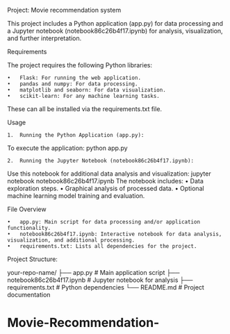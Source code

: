 Project: Movie recommendation system

This project includes a Python application (app.py) for data processing and a Jupyter notebook (notebook86c26b4f17.ipynb) for analysis, visualization, and further interpretation.

Requirements

The project requires the following Python libraries:

	•	Flask: For running the web application.
	•	pandas and numpy: For data processing.
	•	matplotlib and seaborn: For data visualization.
	•	scikit-learn: For any machine learning tasks.

These can all be installed via the requirements.txt file.

Usage

	1.	Running the Python Application (app.py):
To execute the application: python app.py

	2.	Running the Jupyter Notebook (notebook86c26b4f17.ipynb):
Use this notebook for additional data analysis and visualization: jupyter notebook notebook86c26b4f17.ipynb
The notebook includes:
	•	Data exploration steps.
	•	Graphical analysis of processed data.
	•	Optional machine learning model training and evaluation.

File Overview

	•	app.py: Main script for data processing and/or application functionality.
	•	notebook86c26b4f17.ipynb: Interactive notebook for data analysis, visualization, and additional processing.
	•	requirements.txt: Lists all dependencies for the project.

Project Structure:

your-repo-name/
├── app.py                       # Main application script
├── notebook86c26b4f17.ipynb     # Jupyter notebook for analysis
├── requirements.txt             # Python dependencies
└── README.md                    # Project documentation

# Movie-Recommendation-
